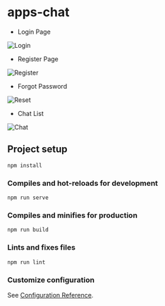 # apps-chat

- Login Page

![Login](https://user-images.githubusercontent.com/58968418/95143819-4ee9b400-07a1-11eb-91b4-39428c57b146.PNG)

- Register Page

![Register](https://user-images.githubusercontent.com/58968418/95143820-4f824a80-07a1-11eb-8928-eec8cf811627.PNG)

- Forgot Password

![Reset](https://user-images.githubusercontent.com/58968418/95143821-501ae100-07a1-11eb-824a-26a9b2b01c4f.PNG)

- Chat List

![Chat](https://user-images.githubusercontent.com/58968418/95143814-4d1ff080-07a1-11eb-8d8b-910c5175743e.PNG)

## Project setup
```
npm install
```

### Compiles and hot-reloads for development
```
npm run serve
```

### Compiles and minifies for production
```
npm run build
```

### Lints and fixes files
```
npm run lint
```

### Customize configuration
See [Configuration Reference](https://cli.vuejs.org/config/).
